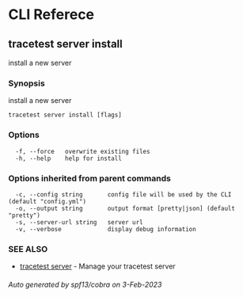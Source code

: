 # CLI Referece
## tracetest server install

install a new server

### Synopsis

install a new server

```
tracetest server install [flags]
```

### Options

```
  -f, --force   overwrite existing files
  -h, --help    help for install
```

### Options inherited from parent commands

```
  -c, --config string       config file will be used by the CLI (default "config.yml")
  -o, --output string       output format [pretty|json] (default "pretty")
  -s, --server-url string   server url
  -v, --verbose             display debug information
```

### SEE ALSO

* [tracetest server](tracetest_server.md)	 - Manage your tracetest server

###### Auto generated by spf13/cobra on 3-Feb-2023

